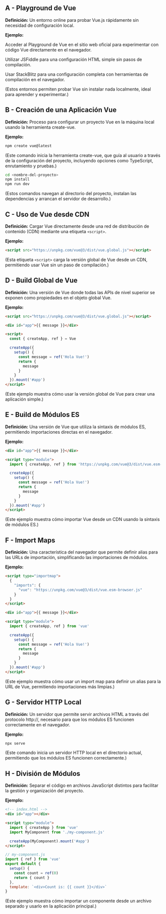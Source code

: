 ## A - Playground de Vue

**Definición:** Un entorno online para probar Vue.js rápidamente sin necesidad de configuración local.

**Ejemplo:**

Acceder al Playground de Vue en el sitio web oficial para experimentar con código Vue directamente en el navegador.

Utilizar JSFiddle para una configuración HTML simple sin pasos de compilación.

Usar StackBlitz para una configuración completa con herramientas de compilación en el navegador.

(Estos entornos permiten probar Vue sin instalar nada localmente, ideal para aprender y experimentar.)

## B - Creación de una Aplicación Vue

**Definición:** Proceso para configurar un proyecto Vue en la máquina local usando la herramienta create-vue.

**Ejemplo:**

```Bash
npm create vue@latest
```

(Este comando inicia la herramienta create-vue, que guía al usuario a través de la configuración del proyecto, incluyendo opciones como TypeScript, enrutamiento y pruebas.)

```Bash
cd <nombre-del-proyecto>
npm install
npm run dev
```

(Estos comandos navegan al directorio del proyecto, instalan las dependencias y arrancan el servidor de desarrollo.)

## C - Uso de Vue desde CDN

**Definición:** Cargar Vue directamente desde una red de distribución de contenido (CDN) mediante una etiqueta `<script>`.

**Ejemplo:**

```Html
<script src="https://unpkg.com/vue@3/dist/vue.global.js"></script>
```

(Esta etiqueta `<script>` carga la versión global de Vue desde un CDN, permitiendo usar Vue sin un paso de compilación.)

## D - Build Global de Vue

**Definición:** Una versión de Vue donde todas las APIs de nivel superior se exponen como propiedades en el objeto global Vue.

**Ejemplo:**

```Html
<script src="https://unpkg.com/vue@3/dist/vue.global.js"></script>

<div id="app">{{ message }}</div>

<script>
  const { createApp, ref } = Vue

  createApp({
    setup() {
      const message = ref('Hola Vue!')
      return {
        message
      }
    }
  }).mount('#app')
</script>
```

(Este ejemplo muestra cómo usar la versión global de Vue para crear una aplicación simple.)

## E - Build de Módulos ES

**Definición:** Una versión de Vue que utiliza la sintaxis de módulos ES, permitiendo importaciones directas en el navegador.

**Ejemplo:**

```Html
<div id="app">{{ message }}</div>

<script type="module">
  import { createApp, ref } from 'https://unpkg.com/vue@3/dist/vue.esm-browser.js'

  createApp({
    setup() {
      const message = ref('Hola Vue!')
      return {
        message
      }
    }
  }).mount('#app')
</script>
```

(Este ejemplo muestra cómo importar Vue desde un CDN usando la sintaxis de módulos ES.)

## F - Import Maps

**Definición:** Una característica del navegador que permite definir alias para las URLs de importación, simplificando las importaciones de módulos.

**Ejemplo:**

```Html
<script type="importmap">
  {
    "imports": {
      "vue": "https://unpkg.com/vue@3/dist/vue.esm-browser.js"
    }
  }
</script>

<div id="app">{{ message }}</div>

<script type="module">
  import { createApp, ref } from 'vue'

  createApp({
    setup() {
      const message = ref('Hola Vue!')
      return {
        message
      }
    }
  }).mount('#app')
</script>
```

(Este ejemplo muestra cómo usar un import map para definir un alias para la URL de Vue, permitiendo importaciones más limpias.)

## G - Servidor HTTP Local

**Definición:** Un servidor que permite servir archivos HTML a través del protocolo http://, necesario para que los módulos ES funcionen correctamente en el navegador.

**Ejemplo:**

```Bash
npx serve
```

(Este comando inicia un servidor HTTP local en el directorio actual, permitiendo que los módulos ES funcionen correctamente.)

## H - División de Módulos

**Definición:** Separar el código en archivos JavaScript distintos para facilitar la gestión y organización del proyecto.

**Ejemplo:**

```Html
<!-- index.html -->
<div id="app"></div>

<script type="module">
  import { createApp } from 'vue'
  import MyComponent from './my-component.js'

  createApp(MyComponent).mount('#app')
</script>
```

```JavaScript
// my-component.js
import { ref } from 'vue'
export default {
  setup() {
    const count = ref(0)
    return { count }
  },
  template: `<div>Count is: {{ count }}</div>`
}
```

(Este ejemplo muestra cómo importar un componente desde un archivo separado y usarlo en la aplicación principal.)
